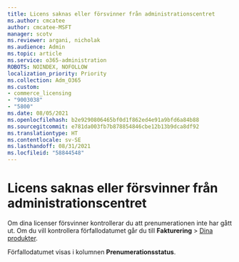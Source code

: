 ```yaml
---
title: Licens saknas eller försvinner från administrationscentret
ms.author: cmcatee
author: cmcatee-MSFT
manager: scotv
ms.reviewer: argani, nicholak
ms.audience: Admin
ms.topic: article
ms.service: o365-administration
ROBOTS: NOINDEX, NOFOLLOW
localization_priority: Priority
ms.collection: Adm_O365
ms.custom:
- commerce_licensing
- "9003038"
- "5800"
ms.date: 08/05/2021
ms.openlocfilehash: b2e9290806465bf0d1f862ed4e91a9bfd6a84b88
ms.sourcegitcommit: e781da003fb7b878854846cbe12b13b9dca8df92
ms.translationtype: HT
ms.contentlocale: sv-SE
ms.lasthandoff: 08/31/2021
ms.locfileid: "58844548"
---
```

# <a name="license-missing-or-disappears-from-the-admin-center"></a>Licens saknas eller försvinner från administrationscentret

Om dina licenser försvinner kontrollerar du att prenumerationen inte har gått ut. Om du vill kontrollera förfallodatumet går du till **Fakturering** > [Dina produkter](https://go.microsoft.com/fwlink/p/?linkid=842054).

Förfallodatumet visas i kolumnen **Prenumerationsstatus**.